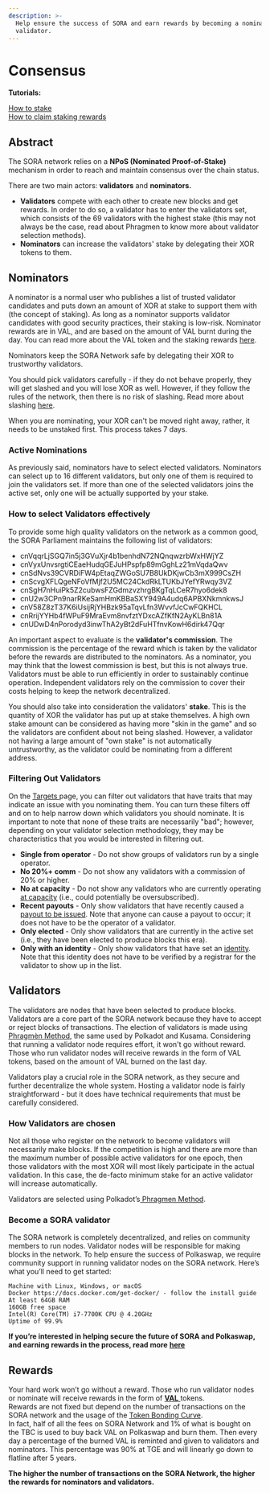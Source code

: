 ```yaml
---
description: >-
  Help ensure the success of SORA and earn rewards by becoming a nominator or a
  validator.
---
```


# Consensus

**Tutorials:**&#x20;

[How to stake](https://wiki.sora.org/guides/how-to-nominate-validators-stake-your-xor)\
[How to claim staking rewards](Consensus.md#rewards)

## Abstract

The SORA network relies on a **NPoS (Nominated Proof-of-Stake)** mechanism in order to reach and maintain consensus over the chain status.

There are two main actors: **validators** and **nominators.**&#x20;

* **Validators** compete with each other to create new blocks and get rewards. In order to do so, a validator has to enter the validators set, which consists of the 69 validators with the highest stake (this may not always be the case, read about Phragmen to know more about validator selection methods).&#x20;
* **Nominators** can increase the validators' stake by delegating their XOR tokens to them.

## Nominators

A nominator is a normal user who publishes a list of trusted validator candidates and puts down an amount of XOR at stake to support them with (the concept of staking). As long as a nominator supports validator candidates with good security practices, their staking is low-risk. Nominator rewards are in VAL, and are based on the amount of VAL burnt during the day. You can read more about the VAL token and the staking rewards [here](https://medium.com/sora-xor/sora-validator-rewards-419320e22df8).

Nominators keep the SORA Network safe by delegating their XOR to trustworthy validators.

You should pick validators carefully - if they do not behave properly, they will get slashed and you will lose XOR as well. However, if they follow the rules of the network, then there is no risk of slashing. Read more about slashing [here](https://support.polkadot.network/support/solutions/articles/65000110858-what-does-it-mean-to-get-slashed-).

When you are nominating, your XOR can't be moved right away, rather, it needs to be unstaked first. This process takes 7 days.

### Active Nominations

As previously said, nominators have to select elected validators. Nominators can select up to 16 different validators, but only one of them is required to join the validators set. If more than one of the selected validators joins the active set, only one will be actually supported by your stake.

### How to select Validators effectively

To provide some high quality validators on the network as a common good, the SORA Parliament maintains the following list of validators:

* cnVqqrLjSGQ7in5j3GVuXjr4b1benhdN72NQnqwzrbWxHWjYZ
* cnVyxUnvsrgtiCEaeHudqGEJuHPspfp89mGghLz21mVqdaQwv
* cnSdNvs39CVRDiFW4pEtaqZWGoSU7B8UkDKjwCb3mX999CsZH
* cnScvgXFLQgeNFoVfMjf2U5MC24CkdRkLTUKbJYefYRwqy3VZ
* cnSgH7nHuiPk5Z2cubwsFZGdmzvzhrgBKgTqLCeR7hyo6dek8
* cnU2w3CPn9narRKeSamHmKBBaSXY949A4udq6APBXNkmnkwsJ
* cnV58Z8zT37K6iUsijRjYHBzk95aTqvLfn3WvvfJcCwFQKHCL
* cnRrijYYHb4fWPuF9MraEvm8nvfztYDxcAZfKfN2AyKLBn81A
* cnUDwD4nPorodyd3inwThA2yBt2dFuHTfnvKowH6dirk47Qqr

An important aspect to evaluate is the **validator's commission**. The commission is the percentage of the reward which is taken by the validator before the rewards are distributed to the nominators. As a nominator, you may think that the lowest commission is best, but this is not always true. Validators must be able to run efficiently in order to sustainably continue operation. Independent validators rely on the commission to cover their costs helping to keep the network decentralized.

You should also take into consideration the validators' **stake**. This is the quantity of XOR the validator has put up at stake themselves. A high own stake amount can be considered as having more "skin in the game" and so the validators are confident about not being slashed. However, a validator not having a large amount of "own stake" is not automatically untrustworthy, as the validator could be nominating from a different address.

### Filtering Out Validators[​](https://wiki.polkadot.network/docs/learn-nominator#filter-out-validators-with-undesirable-traits) <a href="#filter-out-validators-with-undesirable-traits" id="filter-out-validators-with-undesirable-traits"></a>

On the [Targets ](https://polkadot.js.org/apps/#/staking/targets)page, you can filter out validators that have traits that may indicate an issue with you nominating them. You can turn these filters off and on to help narrow down which validators you should nominate. It is important to note that none of these traits are necessarily "bad"; however, depending on your validator selection methodology, they may be characteristics that you would be interested in filtering out.

* **Single from operator** - Do not show groups of validators run by a single operator.
* **No 20%+ comm** - Do not show any validators with a commission of 20% or higher.
* **No at capacity** - Do not show any validators who are currently operating [at capacity](https://wiki.polkadot.network/docs/glossary#capacity) (i.e., could potentially be oversubscribed).
* **Recent payouts** - Only show validators that have recently caused a [payout to be issued](https://wiki.polkadot.network/docs/learn-simple-payouts). Note that anyone can cause a payout to occur; it does not have to be the operator of a validator.
* **Only elected** - Only show validators that are currently in the active set (i.e., they have been elected to produce blocks this era).
* **Only with an identity** - Only show validators that have set an [identity](https://wiki.polkadot.network/docs/learn-identity). Note that this identity does not have to be verified by a registrar for the validator to show up in the list.

## Validators

The validators are nodes that have been selected to produce blocks. Validators are a core part of the SORA network because they have to accept or reject blocks of transactions. The election of validators is made using [Phragmèn Method](https://wiki.polkadot.network/docs/en/learn-phragmen), the same used by Polkadot and Kusama. Considering that running a validator node requires effort, it won't go without reward. Those who run validator nodes will receive rewards in the form of VAL tokens, based on the amount of VAL burned on the last day.

Validators play a crucial role in the SORA network, as they secure and further decentralize the whole system. Hosting a validator node is fairly straightforward - but it does have technical requirements that must be carefully considered.

### How Validators are chosen

Not all those who register on the network to become validators will necessarily make blocks. If the competition is high and there are more than the maximum number of possible active validators for one epoch, then those validators with the most XOR will most likely participate in the actual validation. In this case, the de-facto minimum stake for an active validator will increase automatically.&#x20;

Validators are selected using Polkadot’s[ Phragmen Method](https://wiki.polkadot.network/docs/en/learn-phragmen#where-is-the-phragm%C3%A9n-method-used-in-polkadot). &#x20;

### Become a SORA validator&#x20;

The SORA network is completely decentralized, and relies on community members to run nodes. Validator nodes will be responsible for making blocks in the network. To help ensure the success of Polkaswap, we require community support in running validator nodes on the SORA network. Here’s what you’ll need to get started:

```
Machine with Linux, Windows, or macOS
Docker https://docs.docker.com/get-docker/ - follow the install guide
At least 64GB RAM
160GB free space
Intel(R) Core(TM) i7-7700K CPU @ 4.20GHz
Uptime of 99.9%
```

**If you’re interested in helping secure the future of SORA and Polkaswap, and earning rewards in the process, read more** [**here**](https://medium.com/sora-xor/how-to-run-a-sora-testnet-node-a4d42a9de1af)

## Rewards

Your hard work won’t go without a reward. Those who run validator nodes or nominate will receive rewards in the form of [**VAL** ](https://medium.com/sora-xor/sora-validator-reward-token-val-c96a8afb8541)tokens.\
Rewards are not fixed but depend on the number of transactions on the SORA network and the usage of the [Token Bonding Curve](https://wiki.sora.org/token-bonding-curve).\
In fact, half of all the fees on SORA Network and 1% of what is bought on the TBC is used to buy back VAL on Polkaswap and burn them. Then every day a percentage of the burned VAL is reminted and given to validators and nominators. This percentage was 90% at TGE and will linearly go down to flatline after 5 years.

**The higher the number of transactions on the SORA Network, the higher the rewards for nominators and validators.**
